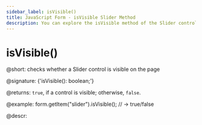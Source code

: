 ```yaml
---
sidebar_label: isVisible()
title: JavaScript Form - isVisible Slider Method 
description: You can explore the isVisible method of the Slider control of Form in the documentation of the DHTMLX JavaScript UI library. Browse developer guides and API reference, try out code examples and live demos, and download a free 30-day evaluation version of DHTMLX Suite.
---
```


# isVisible()

@short: checks whether a Slider control is visible on the page

@signature: {'isVisible(): boolean;'}

@returns:
`true`, if a control is visible; otherwise, `false`.

@example:
form.getItem("slider").isVisible(); 
// -> true/false

@descr:
